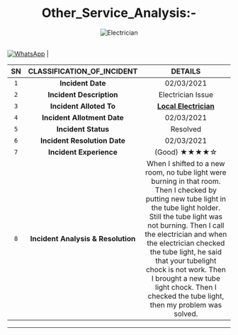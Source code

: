 <h1 align=center> Other_Service_Analysis:- </h1>
<p align=center>
<img alt="Electrician" src="https://media.giphy.com/media/pN4fg9dzw6BeWYwo67/giphy.gif"/>
</p>
</br>
<a href="https://7labs.io/a/whatsapp-direct/#dial_code=+91&phone=9045153795"><img alt="WhatsApp" src="https://img.shields.io/badge/WhatsApp-25D366?style=for-the-badge&logo=whatsapp&logoColor=white"/></a> | 


|  **SN**|**CLASSIFICATION_OF_INCIDENT**| **DETAILS**  |
| :---: | :------: | :-----: |
|`1`|**Incident Date**                  |               02/03/2021                             |
|`2`|**Incident Description**           |               Electrician Issue                       |
|`3`|**Incident Alloted To**            |            [**Local Electrician**](https://maneeshelectricals.business.site/?utm_source=gmb&utm_medium=referral)                       |
|`4`|**Incident Allotment Date**        |               02/03/2021                             |
|`5`|**Incident Status**                |                 Resolved                             |
|`6`|**Incident Resolution Date**       |                02/03/2021                            |
|`7`|**Incident Experience**            |                  (Good)    ★★★★☆                  |        
|`8`|**Incident Analysis & Resolution** | When I shifted to a new room, no tube light were burning in that room. Then I checked by putting new tube light in the tube light  holder. Still the tube light was not burning. Then I call the electrician and when the electrician checked the tube light, he said that your tubelight chock is not work. Then I brought a new tube light chock. Then I checked the tube light, then my problem was solved.|

****
